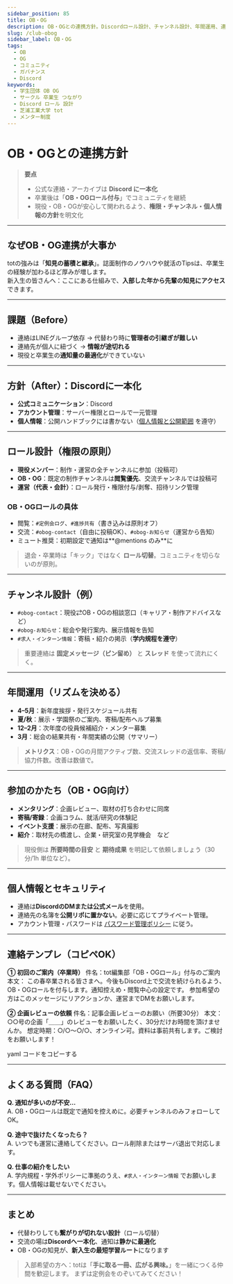 ```yaml
---
sidebar_position: 85
title: OB・OG
description: OB・OGとの連携方針。Discordロール設計、チャンネル設計、年間運用、連絡テンプレ、個人情報ポリシーまでを1ページに集約。
slug: /club-obog
sidebar_label: OB・OG
tags:
  - OB
  - OG
  - コミュニティ
  - ガバナンス
  - Discord
keywords:
  - 学生団体 OB OG
  - サークル 卒業生 つながり
  - Discord ロール 設計
  - 芝浦工業大学 tot
  - メンター制度
---
```


# OB・OGとの連携方針

> **要点**  
> - 公式な連絡・アーカイブは **Discord に一本化**  
> - 卒業後は「**OB・OGロール付与**」でコミュニティを継続  
> - 現役・OB・OGが安心して関われるよう、**権限・チャンネル・個人情報の方針**を明文化

---

## なぜOB・OG連携が大事か

totの強みは「**知見の蓄積と継承**」。誌面制作のノウハウや就活のTipsは、卒業生の経験が加わるほど厚みが増します。  
新入生の皆さんへ：ここにある仕組みで、**入部した年から先輩の知見にアクセス**できます。

---

## 課題（Before）

- 連絡はLINEグループ依存 → 代替わり時に**管理者の引継ぎが難しい**  
- 連絡先が個人に紐づく → **情報が途切れる**  
- 現役と卒業生の**通知量の最適化**ができていない

---

## 方針（After）：Discordに一本化

- **公式コミュニケーション**：Discord  
- **アカウント管理**：サーバー権限とロールで一元管理  
- **個人情報**：公開ハンドブックには書かない（[個人情報と公開範囲](/docs/governance/security/privacy-guidelines) を遵守）

---

## ロール設計（権限の原則）

- **現役メンバー**：制作・運営の全チャンネルに参加（投稿可）  
- **OB・OG**：既定の制作チャンネルは**閲覧優先**、交流チャンネルでは投稿可  
- **運営（代表・会計）**：ロール発行・権限付与/剥奪、招待リンク管理

### OB・OGロールの具体
- 閲覧：`#定例会ログ`、`#進捗共有`（書き込みは原則オフ）  
- 交流：`#obog-contact`（自由に投稿OK）、`#obog-お知らせ`（運営から告知）  
- ミュート推奨：初期設定で通知は**@mentions のみ**に

> 退会・卒業時は「キック」ではなく **ロール切替**。コミュニティを切らないのが原則。

---

## チャンネル設計（例）

- `#obog-contact`：現役⇄OB・OGの相談窓口（キャリア・制作アドバイスなど）  
- `#obog-お知らせ`：総会や発行案内、展示情報を告知  
- `#求人・インターン情報`：寄稿・紹介の掲示（**学内規程を遵守**）

> 重要連絡は **固定メッセージ（ピン留め）** と **スレッド** を使って流れにくく。

---

## 年間運用（リズムを決める）

- **4–5月**：新年度挨拶・発行スケジュール共有  
- **夏/秋**：展示・学園祭のご案内、寄稿/配布ヘルプ募集  
- **12–2月**：次年度の役員候補紹介・メンター募集  
- **3月**：総会の結果共有・年間実績の公開（サマリー）

> **メトリクス**：OB・OGの月間アクティブ数、交流スレッドの返信率、寄稿/協力件数。改善は数値で。

---

## 参加のかたち（OB・OG向け）

- **メンタリング**：企画レビュー、取材の打ち合わせに同席  
- **寄稿/寄録**：企画コラム、就活/研究の体験記  
- **イベント支援**：展示の在廊、配布、写真撮影  
- **紹介**：取材先の橋渡し、企業・研究室の見学機会　など

> 現役側は **所要時間の目安** と **期待成果** を明記して依頼しましょう（30分/1h 単位など）。

---

## 個人情報とセキュリティ

- 連絡は**DiscordのDMまたは公式メール**を使用。  
- 連絡先の名簿を**公開リポに置かない**。必要に応じてプライベート管理。  
- アカウント管理・パスワードは [パスワード管理ポリシー](/docs/governance/security/passwords) に従う。

---

## 連絡テンプレ（コピペOK）

**① 初回のご案内（卒業時）**
件名：tot編集部「OB・OGロール」付与のご案内
本文：
この春卒業される皆さまへ。今後もDiscord上で交流を続けられるよう、
OB・OGロールを付与します。通知控えめ・閲覧中心の設定です。
参加希望の方はこのメッセージにリアクションか、運営までDMをお願いします。


**② 企画レビューの依頼**
件名：記事企画レビューのお願い（所要30分）
本文：
○○号の企画「＿＿」のレビューをお願いしたく、30分だけお時間を頂けませんか。
想定時期：○/○〜○/○、オンライン可。資料は事前共有します。ご検討をお願いします！

yaml
コードをコピーする

---

## よくある質問（FAQ）

**Q. 通知が多いのが不安…**  
A. OB・OGロールは既定で通知を控えめに。必要チャンネルのみフォローしてOK。

**Q. 途中で抜けたくなったら？**  
A. いつでも運営に連絡してください。ロール削除またはサーバ退出で対応します。

**Q. 仕事の紹介をしたい**  
A. 学内規程・学外ポリシーに準拠のうえ、`#求人・インターン情報` でお願いします。個人情報は載せないでください。

---

## まとめ

- 代替わりしても**繋がりが切れない設計**（ロール切替）  
- 交流の場は**Discordへ一本化**、通知は**静かに最適化**  
- OB・OGの知見が、**新入生の最短学習ルート**になります

> 入部希望の方へ：totは「**手に取る一冊、広がる興味。**」を一緒につくる仲間を歓迎します。
まずは定例会をのぞいてみてください！